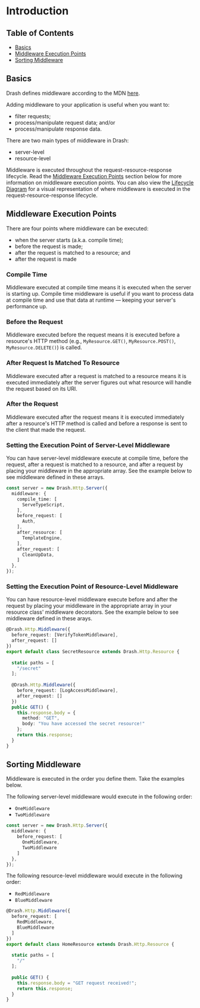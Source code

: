 # Introduction

## Table of Contents

* [Basics](#basics)
* [Middleware Execution Points](#middleware-execution-points)
* [Sorting Middleware](#sorting-middleware)

## Basics

Drash defines middleware according to the MDN [here](https://developer.mozilla.org/en-US/docs/Glossary/Middleware).

Adding middleware to your application is useful when you want to:

* filter requests;
* process/manipulate request data; and/or
* process/manipulate response data.

There are two main types of middleware in Drash:

* server-level
* resource-level

Middleware is executed throughout the request-resource-response lifecycle. Read the [Middleware Execution Points](#middleware-execution-points) section below for more information on middleware execution points. You can also view the [Lifecycle Diagram](/drash/v1.x/getting-started/lifecycle-diagram) for a visual representation of where middleware is executed in the request-resource-response lifecycle.

## Middleware Execution Points

There are four points where middleware can be executed:

* when the server starts (a.k.a. compile time);
* before the request is made;
* after the request is matched to a resource; and
* after the request is made

### Compile Time

Middleware executed at compile time means it is executed when the server is starting up. Compile time middleware is useful if you want to process data at compile time and use that data at runtime — keeping your server's performance up.

### Before the Request

Middleware executed before the request means it is executed before a resource's HTTP method (e.g., `MyResource.GET()`, `MyResource.POST()`, `MyResource.DELETE()`) is called.

### After Request Is Matched To Resource

Middleware executed after a request is matched to a resource means it is executed immediately after the server figures out what resource will handle the request based on its URI.

### After the Request

Middleware executed after the request means it is executed immediately after a resource's HTTP method is called and before a response is sent to the client that made the request.

### Setting the Execution Point of Server-Level Middleware

You can have server-level middleware execute at compile time, before the request, after a request is matched to a resource, and after a request by placing your middleware in the appropriate array. See the example below to see middleware defined in these arrays.

  ```typescript
  const server = new Drash.Http.Server({
    middleware: {
      compile_time: [
        ServeTypeScript,
      ],
      before_request: [
        Auth,
      ],
      after_resource: [
        TemplateEngine,
      ],
      after_request: [
        CleanUpData,
      ]
    },
  });
  ```

### Setting the Execution Point of Resource-Level Middleware

You can have resource-level middleware execute before and after the request by placing your middleware in the appropriate array in your resource class' middleware decorators. See the example below to see middleware defined in these arays.

  ```typescript
  @Drash.Http.Middleware({
    before_request: [VerifyTokenMiddleware],
    after_request: []
  })
  export default class SecretResource extends Drash.Http.Resource {
   
    static paths = [
      "/secret"
    ];
   
    @Drash.Http.Middleware({
      before_request: [LogAccessMiddleware],
      after_request: []
    })
    public GET() {
      this.response.body = {
        method: "GET",
        body: "You have accessed the secret resource!"
      };
      return this.response;
    }
  }
  ```

## Sorting Middleware

Middleware is executed in the order you define them. Take the examples below.

The following server-level middleware would execute in the following order:

* `OneMiddleware`
* `TwoMiddleware`

```typescript
const server = new Drash.Http.Server({
  middleware: {
    before_request: [
      OneMiddleware,
      TwoMiddleware
    ]
  },
});
```

The following resource-level middleware would execute in the following order:

* `RedMiddleware`
* `BlueMiddleware`

```typescript
@Drash.Http.Middleware({
  before_request: [
    RedMiddleware,
    BlueMiddleware
  ]
})
export default class HomeResource extends Drash.Http.Resource {
 
  static paths = [
    "/"
  ];
 
  public GET() {
    this.response.body = "GET request received!";
    return this.response;
  }
}
```